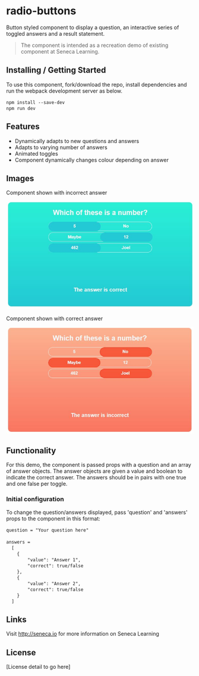 # radio-buttons
Button styled component to display a question, an interactive series of toggled answers and a result statement.

> The component is intended as a recreation demo of existing component at Seneca Learning.

## Installing / Getting Started

To use this component, fork/download the repo, install dependencies and run the webpack development server as below.

```shell
npm install --save-dev
npm run dev
```

## Features

* Dynamically adapts to new questions and answers
* Adapts to varying number of answers
* Animated toggles
* Component dynamically changes colour depending on answer

## Images

Component shown with incorrect answer

<img src = "https://raw.githubusercontent.com/danielpadmore/radio-buttons/master/img/correct.JPG">

Component shown with correct answer

<img src = "https://raw.githubusercontent.com/danielpadmore/radio-buttons/master/img/incorrect.JPG">

## Functionality

For this demo, the component is passed props with a question and an array of answer objects. The answer objects are given a value and boolean to indicate the correct answer. The answers should be in pairs with one true and one false per toggle.

### Initial configuration

To change the question/answers displayed, pass 'question' and 'answers' props to the component in this format:
```example
question = "Your question here"

answers = 
  [
    {
        "value": "Answer 1",
        "correct": true/false
    },
    {
        "value": "Answer 2",
        "correct": true/false
    }
  ]
```

## Links

Visit http://seneca.io for more information on Seneca Learning

## License

[License detail to go here]